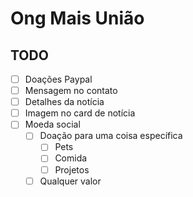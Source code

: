 # Ong Mais União

## TODO

- [ ] Doações Paypal
- [ ] Mensagem no contato
- [ ] Detalhes da notícia
- [ ] Imagem no card de notícia
- [ ] Moeda social
  - [ ] Doação para uma coisa específica
    - [ ] Pets
    - [ ] Comida
    - [ ] Projetos
  - [ ] Qualquer valor
